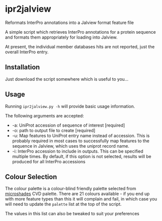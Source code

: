 # ipr2jalview

Reformats InterPro annotations into a Jalview format feature file 

A simple script which retrieves InterPro annotations for a protein sequence and formats them appropriately for loading into Jalview.

At present, the individual member databases hits are not reported, just the overall InterPro entry.

## Installation

Just download the script somewhere which is useful to you...

## Usage

Running `ipr2jalview.py -h` will provide basic usage information.

The following arguments are accepted:

* -a: UniProt accession of sequence of interest [required]
* -o: path to output file to create [required]
* -u: Map features to UniProt entry name instead of accession. This is probably required in most cases to successfully map features to the sequence in Jalview, which uses the uniprot record name.
* -i: InterPro accession to include in outputs. This can be specified multiple times. By default, if this option is not selected, results will be produced for all InterPro accessions

## Colour Selection

The colour palette is a colour-blind friendly palette selected from [microshades](https://karstenslab.github.io/microshades/) CVD palette. There are 21 colours available - if you end up with more feature types than this it will complain and fail, in which case you will need to update the `palette` list at the top of the script.

The values in this list can also be tweaked to suit your preferences


